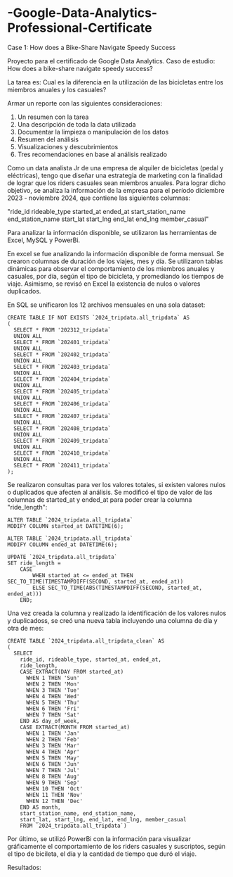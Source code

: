 # -Google-Data-Analytics-Professional-Certificate
Case 1: How does a Bike-Share Navigate Speedy Success

Proyecto para el certificado de Google Data Analytics. Caso de estudio: How does a bike-share navigate speedy success?

La tarea es: 
Cual es la diferencia en la utilización de las bicicletas entre los miembros anuales y los casuales?

Armar un reporte con las siguientes consideraciones:
1. Un resumen con la tarea
2. Una descripción de toda la data utilizada
3. Documentar la limpieza o manipulación de los datos
4. Resumen del análisis
5. Visualizaciones y descubrimientos
6. Tres recomendaciones en base al análisis realizado

Como un data analista Jr de una empresa de alquiler de bicicletas (pedal y eléctricas), tengo que diseñar una estrategia de marketing con la finalidad de lograr que los riders casuales sean miembros anuales.
Para lograr dicho objetivo, se analiza la información de la empresa para el período diciembre 2023 - noviembre 2024, que contiene las siguientes columnas:

"ride_id
rideable_type
started_at
ended_at
start_station_name
end_station_name
start_lat
start_lng
end_lat
end_lng
member_casual"

Para analizar la información disponible, se utilizaron las herramientas de Excel, MySQL y PowerBi. 

En excel se fue analizando la información disponible de forma mensual. Se crearon columnas de duración de los viajes, mes y día. Se utilizaron tablas dinámicas para observar el comportamiento de los miembros anuales y casuales, por día, según el tipo de bicicleta, y promediando los tiempos de viaje. Asimismo, se revisó en Excel la existencia de nulos o valores duplicados.

En SQL se unificaron los 12 archivos mensuales en una sola dataset:

```
CREATE TABLE IF NOT EXISTS `2024_tripdata.all_tripdata` AS 
(
  SELECT * FROM '202312_tripdata`
  UNION ALL
  SELECT * FROM `202401_tripdata`
  UNION ALL
  SELECT * FROM `202402_tripdata`
  UNION ALL
  SELECT * FROM `202403_tripdata`
  UNION ALL
  SELECT * FROM `202404_tripdata`
  UNION ALL
  SELECT * FROM `202405_tripdata`
  UNION ALL
  SELECT * FROM `202406_tripdata`
  UNION ALL
  SELECT * FROM `202407_tripdata`
  UNION ALL
  SELECT * FROM `202408_tripdata`
  UNION ALL
  SELECT * FROM `202409_tripdata`
  UNION ALL
  SELECT * FROM `202410_tripdata`
  UNION ALL
  SELECT * FROM `202411_tripdata`
);
```


Se realizaron consultas para ver los valores totales, si existen valores nulos o duplicados que afecten al análisis. Se modificó el tipo de valor de las columnas de started_at y ended_at para poder crear la columna "ride_length":

```
ALTER TABLE `2024_tripdata.all_tripdata`
MODIFY COLUMN started_at DATETIME(6);
```

```
ALTER TABLE `2024_tripdata.all_tripdata`
MODIFY COLUMN ended_at DATETIME(6);
```

```
UPDATE `2024_tripdata.all_tripdata` 
SET ride_length =
    CASE
        WHEN started_at <= ended_at THEN SEC_TO_TIME(TIMESTAMPDIFF(SECOND, started_at, ended_at))
        ELSE SEC_TO_TIME(ABS(TIMESTAMPDIFF(SECOND, started_at, ended_at)))
    END;
```

Una vez creada la columna y realizado la identificación de los valores nulos y duplicadoss, se creó una nueva tabla incluyendo una columna de día y otra de mes:

```
CREATE TABLE `2024_tripdata.all_tripdata_clean` AS 
(
  SELECT 
    ride_id, rideable_type, started_at, ended_at, 
    ride_length,
    CASE EXTRACT(DAY FROM started_at) 
      WHEN 1 THEN 'Sun'
      WHEN 2 THEN 'Mon'
      WHEN 3 THEN 'Tue'
      WHEN 4 THEN 'Wed'
      WHEN 5 THEN 'Thu'
      WHEN 6 THEN 'Fri'
      WHEN 7 THEN 'Sat'    
    END AS day_of_week,
    CASE EXTRACT(MONTH FROM started_at)
      WHEN 1 THEN 'Jan'
      WHEN 2 THEN 'Feb'
      WHEN 3 THEN 'Mar'
      WHEN 4 THEN 'Apr'
      WHEN 5 THEN 'May'
      WHEN 6 THEN 'Jun'
      WHEN 7 THEN 'Jul'
      WHEN 8 THEN 'Aug'
      WHEN 9 THEN 'Sep'
      WHEN 10 THEN 'Oct'
      WHEN 11 THEN 'Nov'
      WHEN 12 THEN 'Dec'
    END AS month,
    start_station_name, end_station_name, 
    start_lat, start_lng, end_lat, end_lng, member_casual
    FROM `2024_tripdata.all_tripdata`)
```

Por último, se utilizó PowerBi con la información para visualizar gráficamente el comportamiento de los riders casuales y suscriptos, según el tipo de bicileta, el día y la cantidad de tiempo que duró el viaje.



Resultados:

